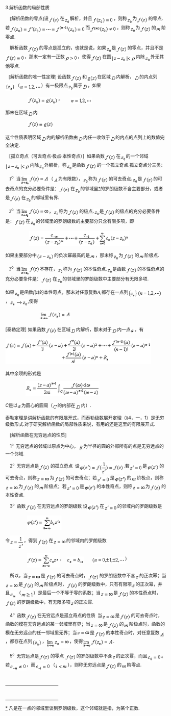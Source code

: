 <div class=Section1>
<p class=MsoNormal><span lang=EN-US>3</span><span lang=EN-US style='font-family:
宋体_GB2312'>.</span><span lang=ZH-CN style='font-family:宋体_GB2312'>解析函数的局部性质</span></p>
<p class=MsoNormal><span lang=EN-US style='font-family:宋体_GB2312'>&nbsp;&nbsp;&nbsp;
[</span><span lang=ZH-CN style='font-family:宋体_GB2312'>解析函数的零点</span><span
lang=EN-US style='font-family:宋体_GB2312'>]</span><span lang=ZH-CN
style='font-family:宋体_GB2312'>设</span><sub><span lang=EN-US style='font-size:
10.5pt;font-family:宋体_GB2312'><img width=36 height=21
src="res/17e9d95da129bdd93c34fb6cc6aaaa52_5679_files/image002.gif" u1:shapes="_x0000_i1025"
align=absmiddle></span></sub><span lang=ZH-CN style='font-family:宋体_GB2312'>在</span><sub><span
lang=EN-US style='font-size:10.5pt;font-family:宋体_GB2312'><img width=17
height=24 src="res/17e9d95da129bdd93c34fb6cc6aaaa52_5679_files/image004.gif"
u1:shapes="_x0000_i1026" align=absmiddle></span></sub><span lang=ZH-CN
style='font-family:宋体_GB2312'>解析，并且</span><sub><span lang=EN-US
style='font-size:10.5pt;font-family:宋体_GB2312'><img width=67 height=24
src="res/17e9d95da129bdd93c34fb6cc6aaaa52_5679_files/image006.gif" u1:shapes="_x0000_i1027"
align=absmiddle></span></sub><span lang=ZH-CN style='font-family:宋体_GB2312'>，则称</span><sub><span
lang=EN-US style='font-size:10.5pt;font-family:宋体_GB2312'><img width=17
height=24 src="res/17e9d95da129bdd93c34fb6cc6aaaa52_5679_files/image008.gif"
u1:shapes="_x0000_i1028" align=absmiddle></span></sub><span lang=ZH-CN
style='font-family:宋体_GB2312'>为</span><sub><span lang=EN-US style='font-size:
10.5pt;font-family:宋体_GB2312'><img width=36 height=21
src="res/17e9d95da129bdd93c34fb6cc6aaaa52_5679_files/image010.gif" u1:shapes="_x0000_i1029"
align=absmiddle></span></sub><span lang=ZH-CN style='font-family:宋体_GB2312'>的零点</span><span
lang=EN-US style='font-family:宋体_GB2312'>.</span><span lang=ZH-CN
style='font-family:宋体_GB2312'>若</span><sub><span lang=EN-US style='font-size:
10.5pt;font-family:宋体_GB2312'><img width=237 height=25
src="res/17e9d95da129bdd93c34fb6cc6aaaa52_5679_files/image012.gif" u1:shapes="_x0000_i1030"
align=absmiddle></span></sub><span lang=ZH-CN style='font-family:宋体_GB2312'>而</span><sub><span
lang=EN-US style='font-size:10.5pt;font-family:宋体_GB2312'><img width=84
height=24 src="res/17e9d95da129bdd93c34fb6cc6aaaa52_5679_files/image014.gif"
u1:shapes="_x0000_i1031" align=absmiddle></span></sub><span lang=ZH-CN
style='font-family:宋体_GB2312'>，则称</span><sub><span lang=EN-US style='font-size:
10.5pt;font-family:宋体_GB2312'><img width=17 height=24
src="res/17e9d95da129bdd93c34fb6cc6aaaa52_5679_files/image016.gif" u1:shapes="_x0000_i1032"
align=absmiddle></span></sub><span lang=ZH-CN style='font-family:宋体_GB2312'>为</span><sub><span
lang=EN-US style='font-size:10.5pt;font-family:宋体_GB2312'><img width=36
height=21 src="res/17e9d95da129bdd93c34fb6cc6aaaa52_5679_files/image018.gif"
u1:shapes="_x0000_i1033" align=absmiddle></span></sub><span lang=ZH-CN
style='font-family:宋体_GB2312'>的</span><sub><span lang=EN-US style='font-size:
10.5pt;font-family:宋体_GB2312'><img width=17 height=15
src="res/17e9d95da129bdd93c34fb6cc6aaaa52_5679_files/image020.gif" u1:shapes="_x0000_i1034"
align=absmiddle></span></sub><span lang=ZH-CN style='font-family:宋体_GB2312'>阶零点</span><span
lang=EN-US style='font-family:宋体_GB2312'>.</span></p>
<p class=MsoNormal><span lang=EN-US style='font-family:宋体_GB2312'>&nbsp;&nbsp;&nbsp;
</span><span lang=ZH-CN style='font-family:宋体_GB2312'>解析函数</span><sub><span
lang=EN-US style='font-size:10.5pt;font-family:宋体_GB2312'><img width=36
height=21 src="res/17e9d95da129bdd93c34fb6cc6aaaa52_5679_files/image022.gif"
u1:shapes="_x0000_i1035" align=absmiddle></span></sub><span lang=ZH-CN
style='font-family:宋体_GB2312'>的零点是孤立的，也就是说，如果</span><sub><span lang=EN-US
style='font-size:10.5pt;font-family:宋体_GB2312'><img width=17 height=24
src="res/17e9d95da129bdd93c34fb6cc6aaaa52_5679_files/image024.gif" u1:shapes="_x0000_i1036"
align=absmiddle></span></sub><span lang=ZH-CN style='font-family:宋体_GB2312'>是</span><sub><span
lang=EN-US style='font-size:10.5pt;font-family:宋体_GB2312'><img width=36
height=21 src="res/17e9d95da129bdd93c34fb6cc6aaaa52_5679_files/image026.gif"
u1:shapes="_x0000_i1037" align=absmiddle></span></sub><span lang=ZH-CN
style='font-family:宋体_GB2312'>的零点，并且不是</span><sub><span lang=EN-US
style='font-size:10.5pt;font-family:宋体_GB2312'><img width=60 height=21
src="res/17e9d95da129bdd93c34fb6cc6aaaa52_5679_files/image028.gif" u1:shapes="_x0000_i1038"
align=absmiddle></span></sub><span lang=ZH-CN style='font-family:宋体_GB2312'>，那末一定有一正数</span><sub><span
lang=EN-US style='font-size:10.5pt;font-family:宋体_GB2312'><img width=40
height=21 src="res/17e9d95da129bdd93c34fb6cc6aaaa52_5679_files/image030.gif"
u1:shapes="_x0000_i1039" align=absmiddle></span></sub><span lang=ZH-CN
style='font-family:宋体_GB2312'>，使得</span><sub><span lang=EN-US style='font-size:
10.5pt;font-family:宋体_GB2312'><img width=36 height=21
src="res/17e9d95da129bdd93c34fb6cc6aaaa52_5679_files/image032.gif" u1:shapes="_x0000_i1040"
align=absmiddle></span></sub><span lang=ZH-CN style='font-family:宋体_GB2312'>在圆</span><sub><span
lang=EN-US style='font-size:10.5pt;font-family:宋体_GB2312'><img width=77
height=24 src="res/17e9d95da129bdd93c34fb6cc6aaaa52_5679_files/image034.gif"
u1:shapes="_x0000_i1041" align=absmiddle></span></sub><span lang=ZH-CN
style='font-family:宋体_GB2312'>内除</span><sub><span lang=EN-US style='font-size:
10.5pt;font-family:宋体_GB2312'><img width=18 height=24
src="res/17e9d95da129bdd93c34fb6cc6aaaa52_5679_files/image036.gif" u1:shapes="_x0000_i1042"
align=absmiddle></span></sub><span lang=ZH-CN style='font-family:宋体_GB2312'>外无其他零点</span><span
lang=EN-US style='font-family:宋体_GB2312'>.</span></p>
<p class=MsoNormal><span lang=EN-US style='font-family:宋体_GB2312'>&nbsp;&nbsp;
[</span><span lang=ZH-CN style='font-family:宋体_GB2312'>解析函数的唯一性定理</span><span
lang=EN-US style='font-family:宋体_GB2312'>] </span><span lang=ZH-CN
style='font-family:宋体_GB2312'>设函数</span><sub><span lang=EN-US style='font-size:
10.5pt;font-family:宋体_GB2312'><img width=36 height=21
src="res/17e9d95da129bdd93c34fb6cc6aaaa52_5679_files/image038.gif" u1:shapes="_x0000_i1043"
align=absmiddle></span></sub><span lang=ZH-CN style='font-family:宋体_GB2312'>和</span><sub><span
lang=EN-US style='font-size:10.5pt;font-family:宋体_GB2312'><img width=33
height=21 src="res/17e9d95da129bdd93c34fb6cc6aaaa52_5679_files/image040.gif"
u1:shapes="_x0000_i1044" align=absmiddle></span></sub><span lang=ZH-CN
style='font-family:宋体_GB2312'>在区域</span><sub><span lang=EN-US style='font-size:
10.5pt;font-family:宋体_GB2312'><img width=17 height=16
src="res/17e9d95da129bdd93c34fb6cc6aaaa52_5679_files/image042.gif" u1:shapes="_x0000_i1045"
align=absmiddle></span></sub><span lang=ZH-CN style='font-family:宋体_GB2312'>内解析，</span><sub><span
lang=EN-US style='font-size:10.5pt;font-family:宋体_GB2312'><img width=17
height=16 src="res/17e9d95da129bdd93c34fb6cc6aaaa52_5679_files/image044.gif"
u1:shapes="_x0000_i1046" align=absmiddle></span></sub><span lang=ZH-CN
style='font-family:宋体_GB2312'>的内点列</span><sub><span lang=EN-US
style='font-size:10.5pt;font-family:宋体_GB2312'><img width=31 height=24
src="res/17e9d95da129bdd93c34fb6cc6aaaa52_5679_files/image046.gif" u1:shapes="_x0000_i1047"
align=absmiddle></span></sub><span lang=ZH-CN style='font-family:宋体_GB2312'>（</span><sub><span
lang=EN-US style='font-size:10.5pt;font-family:宋体_GB2312'><img width=67
height=20 src="res/17e9d95da129bdd93c34fb6cc6aaaa52_5679_files/image048.gif"
u1:shapes="_x0000_i1048" align=absmiddle></span></sub><span lang=ZH-CN
style='font-family:宋体_GB2312'>）有一极限点</span><sub><span lang=EN-US
style='font-size:10.5pt;font-family:宋体_GB2312'><img width=17 height=24
src="res/17e9d95da129bdd93c34fb6cc6aaaa52_5679_files/image050.gif" u1:shapes="_x0000_i1049"
align=absmiddle></span></sub><span lang=ZH-CN style='font-family:宋体_GB2312'>属于</span><sub><span
lang=EN-US style='font-size:10.5pt;font-family:宋体_GB2312'><img width=17
height=16 src="res/17e9d95da129bdd93c34fb6cc6aaaa52_5679_files/image052.gif"
u1:shapes="_x0000_i1050" align=absmiddle></span></sub><span lang=ZH-CN
style='font-family:宋体_GB2312'>，如果</span></p>
<pre><span lang=EN-US style='font-family:宋体_GB2312'>&nbsp;&nbsp;&nbsp;&nbsp;&nbsp;&nbsp;&nbsp;&nbsp;&nbsp;&nbsp;&nbsp;&nbsp;&nbsp;&nbsp;&nbsp;&nbsp;&nbsp;&nbsp;&nbsp; </span><sub><span
lang=EN-US style='font-size:10.5pt;font-family:宋体_GB2312'><img width=95
height=24 src="res/17e9d95da129bdd93c34fb6cc6aaaa52_5679_files/image054.gif"
u1:shapes="_x0000_i1051" align=absmiddle></span></sub><span lang=ZH-CN
style='font-family:宋体_GB2312'>，</span><span lang=EN-US style='font-family:宋体_GB2312'>&nbsp;&nbsp;&nbsp;&nbsp;&nbsp;&nbsp; </span><sub><span
lang=EN-US style='font-size:10.5pt;font-family:宋体_GB2312'><img width=67
height=20 src="res/17e9d95da129bdd93c34fb6cc6aaaa52_5679_files/image056.gif"
u1:shapes="_x0000_i1052" align=absmiddle></span></sub></pre>
<p class=MsoNormal><span lang=ZH-CN style='font-family:宋体_GB2312'>那末在区域</span><sub><span
lang=EN-US style='font-size:10.5pt;font-family:宋体_GB2312'><img width=17
height=17 src="res/17e9d95da129bdd93c34fb6cc6aaaa52_5679_files/image058.gif"
u1:shapes="_x0000_i1053" align=absmiddle></span></sub><span lang=ZH-CN
style='font-family:宋体_GB2312'>内</span></p>
<pre><span lang=EN-US style='font-family:宋体_GB2312'>&nbsp;&nbsp;&nbsp;&nbsp;&nbsp;&nbsp;&nbsp;&nbsp;&nbsp;&nbsp;&nbsp;&nbsp;&nbsp;&nbsp;&nbsp;&nbsp;&nbsp;&nbsp;&nbsp; </span><sub><span
lang=EN-US style='font-size:10.5pt;font-family:宋体_GB2312'><img width=81
height=21 src="res/17e9d95da129bdd93c34fb6cc6aaaa52_5679_files/image060.gif"
u1:shapes="_x0000_i1054"></span></sub></pre>
<p class=MsoNormal><span lang=ZH-CN style='font-family:宋体_GB2312'>这个性质表明区域</span><sub><span
lang=EN-US style='font-size:10.5pt;font-family:宋体_GB2312'><img width=17
height=16 src="res/17e9d95da129bdd93c34fb6cc6aaaa52_5679_files/image062.gif"
u1:shapes="_x0000_i1055" align=absmiddle></span></sub><span lang=ZH-CN
style='font-family:宋体_GB2312'>内的解析函数由</span><sub><span lang=EN-US
style='font-size:10.5pt;font-family:宋体_GB2312'><img width=17 height=15
src="res/17e9d95da129bdd93c34fb6cc6aaaa52_5679_files/image064.gif" u1:shapes="_x0000_i1056"
align=absmiddle></span></sub><span lang=ZH-CN style='font-family:宋体_GB2312'>内任一收敛于</span><sub><span
lang=EN-US style='font-size:10.5pt;font-family:宋体_GB2312'><img width=17
height=16 src="res/17e9d95da129bdd93c34fb6cc6aaaa52_5679_files/image065.gif"
u1:shapes="_x0000_i1057" align=absmiddle></span></sub><span lang=ZH-CN
style='font-family:宋体_GB2312'>的内点的点列上的数值完全决定</span><span lang=EN-US
style='font-family:宋体_GB2312'>.</span></p>
<p class=1 align=left style='text-align:left'><span lang=EN-US>&nbsp;&nbsp; [</span><span
lang=ZH-CN>孤立奇点（可去奇点·极点·本性奇点）</span><span lang=EN-US>]&nbsp; </span><span
lang=ZH-CN>如果函数</span><sub><span lang=EN-US style='font-size:10.5pt'><img
width=36 height=21 src="res/17e9d95da129bdd93c34fb6cc6aaaa52_5679_files/image067.gif"
u1:shapes="_x0000_i1058" align=absmiddle></span></sub><span lang=ZH-CN>在</span><sub><span
lang=EN-US style='font-size:10.5pt'><img width=17 height=24
src="res/17e9d95da129bdd93c34fb6cc6aaaa52_5679_files/image069.gif" u1:shapes="_x0000_i1059"
align=absmiddle></span></sub><span lang=ZH-CN>的一个邻域</span><sub><span
lang=EN-US style='font-size:10.5pt'><img width=77 height=24
src="res/17e9d95da129bdd93c34fb6cc6aaaa52_5679_files/image071.gif" u1:shapes="_x0000_i1060"
align=absmiddle></span></sub><span lang=ZH-CN>内除</span><sub><span lang=EN-US
style='font-size:10.5pt'><img width=17 height=24
src="res/17e9d95da129bdd93c34fb6cc6aaaa52_5679_files/image073.gif" u1:shapes="_x0000_i1061"
align=absmiddle></span></sub><span lang=ZH-CN>外解析，称</span><sub><span
lang=EN-US style='font-size:10.5pt'><img width=17 height=24
src="res/17e9d95da129bdd93c34fb6cc6aaaa52_5679_files/image075.gif" u1:shapes="_x0000_i1062"
align=absmiddle></span></sub><span lang=ZH-CN>是函数</span><sub><span lang=EN-US
style='font-size:10.5pt'><img width=36 height=21
src="res/17e9d95da129bdd93c34fb6cc6aaaa52_5679_files/image077.gif" u1:shapes="_x0000_i1063"
align=absmiddle></span></sub><span lang=ZH-CN>的一个孤立奇点</span><span lang=EN-US>.</span><span
lang=ZH-CN>孤立奇点分三类：</span></p>
<p class=1><span lang=EN-US>&nbsp;&nbsp; </span><span lang=EN-US
style='font-family:"Times New Roman"'>1</span><sup><span lang=EN-US>o</span></sup><span
lang=EN-US>&nbsp; </span><span lang=ZH-CN>当</span><sub><span lang=EN-US
style='font-size:10.5pt'><img width=88 height=31
src="res/17e9d95da129bdd93c34fb6cc6aaaa52_5679_files/image079.gif" u1:shapes="_x0000_i1103"
align=absmiddle></span></sub><span lang=ZH-CN>（</span><sub><span lang=EN-US
style='font-size:10.5pt'><img width=16 height=17
src="res/17e9d95da129bdd93c34fb6cc6aaaa52_5679_files/image081.gif" u1:shapes="_x0000_i1104"
align=absmiddle></span></sub><span lang=ZH-CN>为有限数），</span><sub><span
lang=EN-US style='font-size:10.5pt'><img width=17 height=24
src="res/17e9d95da129bdd93c34fb6cc6aaaa52_5679_files/image083.gif" u1:shapes="_x0000_i1105"
align=absmiddle></span></sub><span lang=ZH-CN>称为</span><sub><span lang=EN-US
style='font-size:10.5pt'><img width=36 height=21
src="res/17e9d95da129bdd93c34fb6cc6aaaa52_5679_files/image085.gif" u1:shapes="_x0000_i1106"
align=absmiddle></span></sub><span lang=ZH-CN>的可去奇点</span><span lang=EN-US>.</span><sub><span
lang=EN-US style='font-size:10.5pt'><img width=17 height=24
src="res/17e9d95da129bdd93c34fb6cc6aaaa52_5679_files/image087.gif" u1:shapes="_x0000_i1107"
align=absmiddle></span></sub><span lang=ZH-CN>是</span><sub><span lang=EN-US
style='font-size:10.5pt'><img width=35 height=21
src="res/17e9d95da129bdd93c34fb6cc6aaaa52_5679_files/image089.gif" u1:shapes="_x0000_i1108"
align=absmiddle></span></sub><span lang=ZH-CN>的可去奇点的充分必要条件是：</span><sub><span
lang=EN-US style='font-size:10.5pt'><img width=36 height=21
src="res/17e9d95da129bdd93c34fb6cc6aaaa52_5679_files/image091.gif" u1:shapes="_x0000_i1109"
align=absmiddle></span></sub><span lang=ZH-CN>在</span><sub><span lang=EN-US
style='font-size:10.5pt'><img width=17 height=24
src="res/17e9d95da129bdd93c34fb6cc6aaaa52_5679_files/image093.gif" u1:shapes="_x0000_i1110"
align=absmiddle></span></sub><span lang=ZH-CN>的邻域里</span><a href="#None"
name="_ftnref1" title=""><span class=MsoFootnoteReference><span lang=EN-US>*</span></span></a><span
lang=ZH-CN>的罗朗级数不含主要部分，或者是</span><sub><span lang=EN-US style='font-size:10.5pt'><img
width=36 height=21 src="res/17e9d95da129bdd93c34fb6cc6aaaa52_5679_files/image095.gif"
u1:shapes="_x0000_i1111" align=absmiddle></span></sub><span lang=ZH-CN>在</span><sub><span
lang=EN-US style='font-size:10.5pt'><img width=17 height=24
src="res/17e9d95da129bdd93c34fb6cc6aaaa52_5679_files/image097.gif" u1:shapes="_x0000_i1112"
align=absmiddle></span></sub><span lang=ZH-CN>的邻域里有界</span><span lang=EN-US>.</span></p>
<p class=1><span lang=EN-US>&nbsp;&nbsp; </span><span lang=EN-US
style='font-family:"Times New Roman"'>2</span><sup><span lang=EN-US>o</span></sup><span
lang=EN-US>&nbsp; </span><span lang=ZH-CN>当</span><sub><span lang=EN-US
style='font-size:10.5pt'><img width=89 height=31
src="res/17e9d95da129bdd93c34fb6cc6aaaa52_5679_files/image099.gif" u1:shapes="_x0000_i1113"
align=absmiddle></span></sub><span lang=ZH-CN>，</span><sub><span lang=EN-US
style='font-size:10.5pt'><img width=17 height=24
src="res/17e9d95da129bdd93c34fb6cc6aaaa52_5679_files/image101.gif" u1:shapes="_x0000_i1114"
align=absmiddle></span></sub><span lang=ZH-CN>称为</span><sub><span lang=EN-US
style='font-size:10.5pt'><img width=36 height=21
src="res/17e9d95da129bdd93c34fb6cc6aaaa52_5679_files/image103.gif" u1:shapes="_x0000_i1115"
align=absmiddle></span></sub><span lang=ZH-CN>的极点</span><span lang=EN-US>.</span><sub><span
lang=EN-US style='font-size:10.5pt'><img width=17 height=24
src="res/17e9d95da129bdd93c34fb6cc6aaaa52_5679_files/image105.gif" u1:shapes="_x0000_i1116"
align=absmiddle></span></sub><span lang=ZH-CN>是</span><sub><span lang=EN-US
style='font-size:10.5pt'><img width=36 height=21
src="res/17e9d95da129bdd93c34fb6cc6aaaa52_5679_files/image107.gif" u1:shapes="_x0000_i1117"
align=absmiddle></span></sub><span lang=ZH-CN>的极点的充分必要条件是：</span><sub><span
lang=EN-US style='font-size:10.5pt'><img width=36 height=21
src="res/17e9d95da129bdd93c34fb6cc6aaaa52_5679_files/image108.gif" u1:shapes="_x0000_i1118"
align=absmiddle></span></sub><span lang=ZH-CN>在</span><sub><span lang=EN-US
style='font-size:10.5pt'><img width=17 height=24
src="res/17e9d95da129bdd93c34fb6cc6aaaa52_5679_files/image110.gif" u1:shapes="_x0000_i1119"
align=absmiddle></span></sub><span lang=ZH-CN>的邻域里的罗朗级数的主要部分只含有限多项，即</span></p>
<pre><span lang=EN-US style='font-family:宋体_GB2312'>&nbsp;&nbsp;&nbsp;&nbsp;&nbsp;&nbsp;&nbsp;&nbsp;&nbsp;&nbsp;&nbsp;&nbsp;&nbsp;&nbsp;&nbsp;&nbsp;&nbsp;&nbsp;&nbsp;&nbsp; </span><sub><span
lang=EN-US style='font-size:10.5pt;font-family:宋体_GB2312'><img width=315
height=47 src="res/17e9d95da129bdd93c34fb6cc6aaaa52_5679_files/image112.gif"
u1:shapes="_x0000_i1120"></span></sub></pre>
<p class=1><span lang=ZH-CN>如果主要部分中</span><sub><span lang=EN-US
style='font-size:10.5pt'><img width=55 height=23
src="res/17e9d95da129bdd93c34fb6cc6aaaa52_5679_files/image114.gif" u1:shapes="_x0000_i1121"
align=absmiddle></span></sub><span lang=ZH-CN>的负次幂最高的是</span><sub><span
lang=EN-US style='font-size:10.5pt'><img width=17 height=15
src="res/17e9d95da129bdd93c34fb6cc6aaaa52_5679_files/image116.gif" u1:shapes="_x0000_i1122"
align=absmiddle></span></sub><span lang=ZH-CN>，那末称</span><sub><span lang=EN-US
style='font-size:10.5pt'><img width=17 height=24
src="res/17e9d95da129bdd93c34fb6cc6aaaa52_5679_files/image118.gif" u1:shapes="_x0000_i1123"
align=absmiddle></span></sub><span lang=ZH-CN>为</span><sub><span lang=EN-US
style='font-size:10.5pt'><img width=36 height=21
src="res/17e9d95da129bdd93c34fb6cc6aaaa52_5679_files/image120.gif" u1:shapes="_x0000_i1124"
align=absmiddle></span></sub><span lang=ZH-CN>的</span><sub><span lang=EN-US
style='font-size:10.5pt'><img width=17 height=14
src="res/17e9d95da129bdd93c34fb6cc6aaaa52_5679_files/image122.gif" u1:shapes="_x0000_i1125"
align=absmiddle></span></sub><span lang=ZH-CN>阶极点</span><span lang=EN-US>.</span></p>
<p class=1><span lang=EN-US>&nbsp;&nbsp; </span><span lang=EN-US
style='font-family:"Times New Roman"'>3</span><sup><span lang=EN-US>o</span></sup><span
lang=EN-US>&nbsp; </span><span lang=ZH-CN>当</span><sub><span lang=EN-US
style='font-size:10.5pt'><img width=60 height=31
src="res/17e9d95da129bdd93c34fb6cc6aaaa52_5679_files/image124.gif" u1:shapes="_x0000_i1126"
align=absmiddle></span></sub><span lang=ZH-CN>不存在，</span><sub><span lang=EN-US
style='font-size:10.5pt'><img width=17 height=24
src="res/17e9d95da129bdd93c34fb6cc6aaaa52_5679_files/image126.gif" u1:shapes="_x0000_i1127"
align=absmiddle></span></sub><span lang=ZH-CN>称为</span><sub><span lang=EN-US
style='font-size:10.5pt'><img width=36 height=21
src="res/17e9d95da129bdd93c34fb6cc6aaaa52_5679_files/image128.gif" u1:shapes="_x0000_i1128"
align=absmiddle></span></sub><span lang=ZH-CN>的本性奇点</span><span lang=EN-US>.</span><sub><span
lang=EN-US style='font-size:10.5pt'><img width=17 height=24
src="res/17e9d95da129bdd93c34fb6cc6aaaa52_5679_files/image130.gif" u1:shapes="_x0000_i1129"
align=absmiddle></span></sub><span lang=ZH-CN>是函数</span><sub><span lang=EN-US
style='font-size:10.5pt'><img width=36 height=21
src="res/17e9d95da129bdd93c34fb6cc6aaaa52_5679_files/image131.gif" u1:shapes="_x0000_i1130"
align=absmiddle></span></sub><span lang=ZH-CN>的本性奇点的充分必要条件是：</span><sub><span
lang=EN-US style='font-size:10.5pt'><img width=36 height=21
src="res/17e9d95da129bdd93c34fb6cc6aaaa52_5679_files/image132.gif" u1:shapes="_x0000_i1131"
align=absmiddle></span></sub><span lang=ZH-CN>在</span><sub><span lang=EN-US
style='font-size:10.5pt'><img width=17 height=24
src="res/17e9d95da129bdd93c34fb6cc6aaaa52_5679_files/image133.gif" u1:shapes="_x0000_i1132"
align=absmiddle></span></sub><span lang=ZH-CN>的邻域里的罗朗级数中主要部分有无限多项</span><span
lang=EN-US>.</span></p>
<p class=1><span lang=ZH-CN>如果</span><sub><span lang=EN-US style='font-size:
10.5pt'><img width=17 height=24 src="res/17e9d95da129bdd93c34fb6cc6aaaa52_5679_files/image135.gif"
u1:shapes="_x0000_i1133" align=absmiddle></span></sub><span lang=ZH-CN>是函数</span><i><span
lang=EN-US style='font-family:"Times New Roman"'>f</span></i><span lang=EN-US>(</span><i><span
lang=EN-US style='font-family:"Times New Roman"'>z</span></i><span lang=EN-US>)</span><span
lang=ZH-CN>的本性奇点，那末对任意复数</span><i><span lang=EN-US style='font-family:"Times New Roman"'>A</span></i><span
lang=EN-US>,</span><span lang=ZH-CN>都存在一点列</span><sub><span lang=EN-US
style='font-size:10.5pt'><img width=29 height=24
src="res/17e9d95da129bdd93c34fb6cc6aaaa52_5679_files/image137.gif" u1:shapes="_x0000_i1134"
align=absmiddle><img width=77 height=21
src="res/17e9d95da129bdd93c34fb6cc6aaaa52_5679_files/image139.gif" u1:shapes="_x0000_i1135"
align=absmiddle></span></sub><span lang=ZH-CN>，</span><sub><span lang=EN-US
style='font-size:10.5pt'><img width=56 height=24
src="res/17e9d95da129bdd93c34fb6cc6aaaa52_5679_files/image141.gif" u1:shapes="_x0000_i1136"
align=absmiddle></span></sub><span lang=EN-US>,</span><span lang=ZH-CN>使得</span></p>
<pre><span lang=EN-US style='font-family:宋体_GB2312'>&nbsp;&nbsp;&nbsp;&nbsp;&nbsp;&nbsp;&nbsp;&nbsp;&nbsp;&nbsp;&nbsp;&nbsp;&nbsp;&nbsp;&nbsp;&nbsp;&nbsp;&nbsp;&nbsp;&nbsp;&nbsp;&nbsp;&nbsp;&nbsp;&nbsp;&nbsp;&nbsp;&nbsp;&nbsp;&nbsp; </span><sub><span
lang=EN-US style='font-size:10.5pt;font-family:宋体_GB2312'><img width=95
height=29 src="res/17e9d95da129bdd93c34fb6cc6aaaa52_5679_files/image143.gif"
u1:shapes="_x0000_i1137"></span></sub></pre>
<p class=1><span lang=EN-US>[</span><span lang=ZH-CN>泰勒定理</span><span
lang=EN-US>] </span><span lang=ZH-CN>如果函数</span><sub><span lang=EN-US
style='font-size:10.5pt'><img width=36 height=21
src="res/17e9d95da129bdd93c34fb6cc6aaaa52_5679_files/image145.gif" u1:shapes="_x0000_i1138"
align=absmiddle></span></sub><span lang=ZH-CN>在区域</span><sub><span lang=EN-US
style='font-size:10.5pt'><img width=17 height=16
src="res/17e9d95da129bdd93c34fb6cc6aaaa52_5679_files/image147.gif" u1:shapes="_x0000_i1139"
align=absmiddle></span></sub><span lang=ZH-CN>内解析，那末对于</span><sub><span
lang=EN-US style='font-size:10.5pt'><img width=17 height=16
src="res/17e9d95da129bdd93c34fb6cc6aaaa52_5679_files/image149.gif" u1:shapes="_x0000_i1140"
align=absmiddle></span></sub><span lang=ZH-CN>内一点</span><sub><span lang=EN-US
style='font-size:10.5pt'><img width=13 height=15
src="res/17e9d95da129bdd93c34fb6cc6aaaa52_5679_files/image151.gif" u1:shapes="_x0000_i1141"
align=absmiddle></span></sub><span lang=ZH-CN>，有</span></p>
<pre><sub><span lang=EN-US style='font-size:10.5pt;font-family:宋体_GB2312'><img
width=456 height=80 src="res/17e9d95da129bdd93c34fb6cc6aaaa52_5679_files/image153.gif"
u1:shapes="_x0000_i1142"></span></sub></pre>
<p class=MsoNormal><span lang=ZH-CN style='font-family:宋体_GB2312'>其中余项的形式是</span></p>
<pre><span lang=EN-US style='font-family:宋体_GB2312'>&nbsp;&nbsp;&nbsp;&nbsp;&nbsp;&nbsp;&nbsp;&nbsp;&nbsp;&nbsp;&nbsp;&nbsp;&nbsp;&nbsp;&nbsp;&nbsp;&nbsp; </span><sub><span
lang=EN-US style='font-size:10.5pt;font-family:宋体_GB2312'><img width=232
height=48 src="res/17e9d95da129bdd93c34fb6cc6aaaa52_5679_files/image155.gif"
u1:shapes="_x0000_i1143"></span></sub><span lang=EN-US style='font-family:宋体_GB2312'>&nbsp;&nbsp;&nbsp;&nbsp;</span></pre>
<p class=MsoNormal><i><span lang=EN-US>C</span></i><span lang=ZH-CN
style='font-family:宋体_GB2312'>是以</span><span lang=EN-US style='font-size:10.5pt;
font-family:宋体_GB2312'><img width=12 height=14
src="res/17e9d95da129bdd93c34fb6cc6aaaa52_5679_files/image157.gif" u1:shapes="_x0000_i1144"
align=absmiddle></span><span lang=ZH-CN style='font-family:宋体_GB2312'>为圆心的圆周（</span><span
lang=EN-US style='font-size:10.5pt;font-family:宋体_GB2312'><img width=15
height=18 src="res/17e9d95da129bdd93c34fb6cc6aaaa52_5679_files/image159.gif"
u1:shapes="_x0000_i1145" align=absmiddle></span><span lang=ZH-CN
style='font-family:宋体_GB2312'>的内部在</span><sub><span lang=EN-US
style='font-size:10.5pt;font-family:宋体_GB2312'><img width=18 height=16
src="res/17e9d95da129bdd93c34fb6cc6aaaa52_5679_files/image161.gif" u1:shapes="_x0000_i1146"
align=absmiddle></span></sub><span lang=ZH-CN style='font-family:宋体_GB2312'>内）</span><span
lang=EN-US style='font-family:宋体_GB2312'>.</span></p>
<p class=MsoNormal><span lang=ZH-CN style='font-family:宋体_GB2312'>泰勒定理是讲解析函数的有限展开式，而泰勒级数展开定理（§</span><span
lang=EN-US>4</span><span lang=ZH-CN style='font-family:宋体_GB2312'>，一，</span><span
lang=EN-US>1</span><span lang=ZH-CN style='font-family:宋体_GB2312'>）是无穷级数形式</span><span
lang=EN-US style='font-family:宋体_GB2312'>.</span><span lang=ZH-CN
style='font-family:宋体_GB2312'>对于研究解析函数的局部性质来说，有用的还是这里的有限展开式</span><span
lang=EN-US style='font-family:宋体_GB2312'>.</span></p>
<p class=MsoNormal><span lang=EN-US style='font-family:宋体_GB2312'>&nbsp;&nbsp;&nbsp;
[</span><span lang=ZH-CN style='font-family:宋体_GB2312'>解析函数在无穷远点的性质</span><span
lang=EN-US style='font-family:宋体_GB2312'>]</span></p>
<p class=MsoNormal><span lang=EN-US style='font-family:宋体_GB2312'>&nbsp;&nbsp;&nbsp;
</span><span lang=EN-US>1</span><sup><span lang=EN-US style='font-family:宋体_GB2312'>o</span></sup><span
lang=EN-US style='font-family:宋体_GB2312'>&nbsp; </span><span lang=ZH-CN
style='font-family:宋体_GB2312'>无穷远点的邻域以原点为中心，</span><sub><span lang=EN-US
style='font-size:10.5pt;font-family:宋体_GB2312'><img width=16 height=16
src="res/17e9d95da129bdd93c34fb6cc6aaaa52_5679_files/image163.gif" u1:shapes="_x0000_i1147"
align=absmiddle></span></sub><span lang=ZH-CN style='font-family:宋体_GB2312'>为半径的圆的外部所有的点是无穷远点的一个邻域</span><span
lang=EN-US style='font-family:宋体_GB2312'>.</span></p>
<p class=MsoNormal><span lang=EN-US style='font-family:宋体_GB2312'>&nbsp;&nbsp;&nbsp;
</span><span lang=EN-US>2</span><sup><span lang=EN-US style='font-family:宋体_GB2312'>o</span></sup><span
lang=EN-US style='font-family:宋体_GB2312'>&nbsp; </span><span lang=ZH-CN
style='font-family:宋体_GB2312'>无穷远点是</span><sub><span lang=EN-US
style='font-size:10.5pt;font-family:宋体_GB2312'><img width=36 height=21
src="res/17e9d95da129bdd93c34fb6cc6aaaa52_5679_files/image165.gif" u1:shapes="_x0000_i1148"
align=absmiddle></span></sub><span lang=ZH-CN style='font-family:宋体_GB2312'>的孤立奇点</span><span
lang=EN-US style='font-family:宋体_GB2312'>&nbsp; </span><span lang=ZH-CN
style='font-family:宋体_GB2312'>设</span><sub><span lang=EN-US style='font-size:
10.5pt;font-family:宋体_GB2312'><img width=139 height=41
src="res/17e9d95da129bdd93c34fb6cc6aaaa52_5679_files/image167.gif" u1:shapes="_x0000_i1149"
align=absmiddle></span></sub><span lang=EN-US style='font-family:宋体_GB2312'>.</span><span
lang=ZH-CN style='font-family:宋体_GB2312'>若</span><sub><span lang=EN-US
style='font-size:10.5pt;font-family:宋体_GB2312'><img width=41 height=19
src="res/17e9d95da129bdd93c34fb6cc6aaaa52_5679_files/image169.gif" u1:shapes="_x0000_i1150"
align=absmiddle></span></sub><span lang=ZH-CN style='font-family:宋体_GB2312'>是</span><sub><span
lang=EN-US style='font-size:10.5pt;font-family:宋体_GB2312'><img width=39
height=21 src="res/17e9d95da129bdd93c34fb6cc6aaaa52_5679_files/image171.gif"
u1:shapes="_x0000_i1151" align=absmiddle></span></sub><span lang=ZH-CN
style='font-family:宋体_GB2312'>的可去奇点，则称</span><sub><span lang=EN-US
style='font-size:10.5pt;font-family:宋体_GB2312'><img width=41 height=13
src="res/17e9d95da129bdd93c34fb6cc6aaaa52_5679_files/image173.gif" u1:shapes="_x0000_i1152"
align=absmiddle></span></sub><span lang=ZH-CN style='font-family:宋体_GB2312'>为</span><sub><span
lang=EN-US style='font-size:10.5pt;font-family:宋体_GB2312'><img width=36
height=21 src="res/17e9d95da129bdd93c34fb6cc6aaaa52_5679_files/image175.gif"
u1:shapes="_x0000_i1153" align=absmiddle></span></sub><span lang=ZH-CN
style='font-family:宋体_GB2312'>的可去奇点；若</span><sub><span lang=EN-US
style='font-size:10.5pt;font-family:宋体_GB2312'><img width=41 height=19
src="res/17e9d95da129bdd93c34fb6cc6aaaa52_5679_files/image177.gif" u1:shapes="_x0000_i1154"
align=absmiddle></span></sub><span lang=ZH-CN style='font-family:宋体_GB2312'>是</span><sub><span
lang=EN-US style='font-size:10.5pt;font-family:宋体_GB2312'><img width=39
height=21 src="res/17e9d95da129bdd93c34fb6cc6aaaa52_5679_files/image178.gif"
u1:shapes="_x0000_i1155" align=absmiddle></span></sub><span lang=ZH-CN
style='font-family:宋体_GB2312'>的</span><sub><span lang=EN-US style='font-size:
10.5pt;font-family:宋体_GB2312'><img width=17 height=15
src="res/17e9d95da129bdd93c34fb6cc6aaaa52_5679_files/image180.gif" u1:shapes="_x0000_i1156"
align=absmiddle></span></sub><span lang=ZH-CN style='font-family:宋体_GB2312'>阶极点，则称</span><sub><span
lang=EN-US style='font-size:10.5pt;font-family:宋体_GB2312'><img width=41
height=13 src="res/17e9d95da129bdd93c34fb6cc6aaaa52_5679_files/image181.gif"
u1:shapes="_x0000_i1157" align=absmiddle></span></sub><span lang=ZH-CN
style='font-family:宋体_GB2312'>为</span><sub><span lang=EN-US style='font-size:
10.5pt;font-family:宋体_GB2312'><img width=36 height=21
src="res/17e9d95da129bdd93c34fb6cc6aaaa52_5679_files/image182.gif" u1:shapes="_x0000_i1158"
align=absmiddle></span></sub><span lang=ZH-CN style='font-family:宋体_GB2312'>的</span><sub><span
lang=EN-US style='font-size:10.5pt;font-family:宋体_GB2312'><img width=17
height=15 src="res/17e9d95da129bdd93c34fb6cc6aaaa52_5679_files/image184.gif"
u1:shapes="_x0000_i1159" align=absmiddle></span></sub><span lang=ZH-CN
style='font-family:宋体_GB2312'>阶极点；若</span><sub><span lang=EN-US
style='font-size:10.5pt;font-family:宋体_GB2312'><img width=41 height=19
src="res/17e9d95da129bdd93c34fb6cc6aaaa52_5679_files/image185.gif" u1:shapes="_x0000_i1160"
align=absmiddle></span></sub><span lang=ZH-CN style='font-family:宋体_GB2312'>是</span><sub><span
lang=EN-US style='font-size:10.5pt;font-family:宋体_GB2312'><img width=39
height=21 src="res/17e9d95da129bdd93c34fb6cc6aaaa52_5679_files/image186.gif"
u1:shapes="_x0000_i1161" align=absmiddle></span></sub><span lang=ZH-CN
style='font-family:宋体_GB2312'>的本性奇点，则称</span><sub><span lang=EN-US
style='font-size:10.5pt;font-family:宋体_GB2312'><img width=41 height=13
src="res/17e9d95da129bdd93c34fb6cc6aaaa52_5679_files/image187.gif" u1:shapes="_x0000_i1162"
align=absmiddle></span></sub><span lang=ZH-CN style='font-family:宋体_GB2312'>为</span><sub><span
lang=EN-US style='font-size:10.5pt;font-family:宋体_GB2312'><img width=36
height=21 src="res/17e9d95da129bdd93c34fb6cc6aaaa52_5679_files/image188.gif"
u1:shapes="_x0000_i1163" align=absmiddle></span></sub><span lang=ZH-CN
style='font-family:宋体_GB2312'>的本性奇点</span><span lang=EN-US style='font-family:
宋体_GB2312'>.</span></p>
<p class=MsoNormal><span lang=EN-US style='font-family:宋体_GB2312'>&nbsp;&nbsp;&nbsp;
</span><span lang=EN-US>3</span><sup><span lang=EN-US style='font-family:宋体_GB2312'>o</span></sup><span
lang=EN-US style='font-family:宋体_GB2312'>&nbsp; </span><span lang=ZH-CN
style='font-family:宋体_GB2312'>函数</span><sub><span lang=EN-US style='font-size:
10.5pt;font-family:宋体_GB2312'><img width=36 height=21
src="res/17e9d95da129bdd93c34fb6cc6aaaa52_5679_files/image190.gif" u1:shapes="_x0000_i1164"
align=absmiddle></span></sub><span lang=ZH-CN style='font-family:宋体_GB2312'>在无穷远点的罗朗级数
设</span><sub><span lang=EN-US style='font-size:10.5pt;font-family:宋体_GB2312'><img
width=39 height=21 src="res/17e9d95da129bdd93c34fb6cc6aaaa52_5679_files/image191.gif"
u1:shapes="_x0000_i1165" align=absmiddle></span></sub><span lang=ZH-CN
style='font-family:宋体_GB2312'>在</span><sub><span lang=EN-US style='font-size:
10.5pt;font-family:宋体_GB2312'><img width=41 height=19
src="res/17e9d95da129bdd93c34fb6cc6aaaa52_5679_files/image193.gif" u1:shapes="_x0000_i1166"
align=absmiddle></span></sub><span lang=ZH-CN style='font-family:宋体_GB2312'>的邻域内的罗朗级数是</span></p>
<pre><span lang=EN-US style='font-family:宋体_GB2312'>&nbsp;&nbsp;&nbsp;&nbsp;&nbsp;&nbsp;&nbsp;&nbsp;&nbsp;&nbsp;&nbsp;&nbsp;&nbsp;&nbsp;&nbsp;&nbsp;&nbsp;&nbsp; </span><sub><span
lang=EN-US style='font-size:10.5pt;font-family:宋体_GB2312'><img width=109
height=45 src="res/17e9d95da129bdd93c34fb6cc6aaaa52_5679_files/image195.gif"
u1:shapes="_x0000_i1167"></span></sub></pre>
<p class=MsoNormal><span lang=ZH-CN style='font-family:宋体_GB2312'>令</span><sub><span
lang=EN-US style='font-size:10.5pt;font-family:宋体_GB2312'><img width=44
height=41 src="res/17e9d95da129bdd93c34fb6cc6aaaa52_5679_files/image197.gif"
u1:shapes="_x0000_i1168" align=absmiddle></span></sub><span lang=ZH-CN
style='font-family:宋体_GB2312'>，得到</span><sub><span lang=EN-US style='font-size:
10.5pt;font-family:宋体_GB2312'><img width=36 height=21
src="res/17e9d95da129bdd93c34fb6cc6aaaa52_5679_files/image199.gif" u1:shapes="_x0000_i1169"
align=absmiddle></span></sub><span lang=ZH-CN style='font-family:宋体_GB2312'>在</span><sub><span
lang=EN-US style='font-size:10.5pt;font-family:宋体_GB2312'><img width=41
height=13 src="res/17e9d95da129bdd93c34fb6cc6aaaa52_5679_files/image201.gif"
u1:shapes="_x0000_i1170" align=absmiddle></span></sub><span lang=ZH-CN
style='font-family:宋体_GB2312'>的邻域内的罗朗级数</span></p>
<pre><span lang=EN-US style='font-family:宋体_GB2312'>&nbsp;&nbsp;&nbsp;&nbsp;&nbsp;&nbsp;&nbsp;&nbsp;&nbsp;&nbsp;&nbsp;&nbsp;&nbsp;&nbsp;&nbsp;&nbsp;&nbsp;&nbsp; </span><sub><span
lang=EN-US style='font-size:10.5pt;font-family:宋体_GB2312'><img width=104
height=45 src="res/17e9d95da129bdd93c34fb6cc6aaaa52_5679_files/image203.gif"
u1:shapes="_x0000_i1171" align=absmiddle></span></sub><span lang=ZH-CN
style='font-family:宋体_GB2312'>，</span><span lang=EN-US style='font-family:宋体_GB2312'>&nbsp; </span><sub><span
lang=EN-US style='font-size:10.5pt;font-family:宋体_GB2312'><img width=55
height=24 src="res/17e9d95da129bdd93c34fb6cc6aaaa52_5679_files/image205.gif"
u1:shapes="_x0000_i1172" align=absmiddle></span></sub><span lang=EN-US
style='font-family:宋体_GB2312'>&nbsp;&nbsp;&nbsp;&nbsp;&nbsp;&nbsp;&nbsp;</span><sub><span
lang=EN-US style='font-size:10.5pt;font-family:宋体_GB2312'><img width=104
height=21 src="res/17e9d95da129bdd93c34fb6cc6aaaa52_5679_files/image207.gif"
u1:shapes="_x0000_i1173" align=absmiddle></span></sub><span lang=ZH-CN
style='font-family:宋体_GB2312'>）</span></pre>
<p class=MsoNormal><span lang=EN-US style='font-family:宋体_GB2312'>&nbsp;&nbsp;&nbsp;
</span><span lang=ZH-CN style='font-family:宋体_GB2312'>所以，当</span><sub><span
lang=EN-US style='font-size:10.5pt;font-family:宋体_GB2312'><img width=41
height=13 src="res/17e9d95da129bdd93c34fb6cc6aaaa52_5679_files/image209.gif"
u1:shapes="_x0000_i1174" align=absmiddle></span></sub><span lang=ZH-CN
style='font-family:宋体_GB2312'>是</span><sub><span lang=EN-US style='font-size:
10.5pt;font-family:宋体_GB2312'><img width=36 height=21
src="res/17e9d95da129bdd93c34fb6cc6aaaa52_5679_files/image211.gif" u1:shapes="_x0000_i1175"
align=absmiddle></span></sub><span lang=ZH-CN style='font-family:宋体_GB2312'>的可去奇点时，</span><sub><span
lang=EN-US style='font-size:10.5pt;font-family:宋体_GB2312'><img width=36
height=21 src="res/17e9d95da129bdd93c34fb6cc6aaaa52_5679_files/image213.gif"
u1:shapes="_x0000_i1176" align=absmiddle></span></sub><span lang=ZH-CN
style='font-family:宋体_GB2312'>的罗朗级数中不含</span><sub><span lang=EN-US
style='font-size:10.5pt;font-family:宋体_GB2312'><img width=13 height=13
src="res/17e9d95da129bdd93c34fb6cc6aaaa52_5679_files/image215.gif" u1:shapes="_x0000_i1177"
align=absmiddle></span></sub><span lang=ZH-CN style='font-family:宋体_GB2312'>的正次幂；当</span><sub><span
lang=EN-US style='font-size:10.5pt;font-family:宋体_GB2312'><img width=41
height=13 src="res/17e9d95da129bdd93c34fb6cc6aaaa52_5679_files/image217.gif"
u1:shapes="_x0000_i1178" align=absmiddle></span></sub><span lang=ZH-CN
style='font-family:宋体_GB2312'>是</span><sub><span lang=EN-US style='font-size:
10.5pt;font-family:宋体_GB2312'><img width=36 height=21
src="res/17e9d95da129bdd93c34fb6cc6aaaa52_5679_files/image218.gif" u1:shapes="_x0000_i1179"
align=absmiddle></span></sub><span lang=ZH-CN style='font-family:宋体_GB2312'>的</span><sub><span
lang=EN-US style='font-size:10.5pt;font-family:宋体_GB2312'><img width=17
height=15 src="res/17e9d95da129bdd93c34fb6cc6aaaa52_5679_files/image219.gif"
u1:shapes="_x0000_i1180" align=absmiddle></span></sub><span lang=ZH-CN
style='font-family:宋体_GB2312'>阶极点时，</span><sub><span lang=EN-US
style='font-size:10.5pt;font-family:宋体_GB2312'><img width=36 height=21
src="res/17e9d95da129bdd93c34fb6cc6aaaa52_5679_files/image220.gif" u1:shapes="_x0000_i1181"
align=absmiddle></span></sub><span lang=ZH-CN style='font-family:宋体_GB2312'>的罗朗级数中，只有有限项</span><sub><span
lang=EN-US style='font-size:10.5pt;font-family:宋体_GB2312'><img width=12
height=13 src="res/17e9d95da129bdd93c34fb6cc6aaaa52_5679_files/image221.gif"
u1:shapes="_x0000_i1182" align=absmiddle></span></sub><span lang=ZH-CN
style='font-family:宋体_GB2312'>的正次幂，并且</span><sub><span lang=EN-US
style='font-size:10.5pt;font-family:宋体_GB2312'><img width=21 height=24
src="res/17e9d95da129bdd93c34fb6cc6aaaa52_5679_files/image223.gif" u1:shapes="_x0000_i1183"
align=absmiddle></span></sub><span lang=ZH-CN style='font-family:宋体_GB2312'>（</span><sub><span
lang=EN-US style='font-size:10.5pt;font-family:宋体_GB2312'><img width=39
height=19 src="res/17e9d95da129bdd93c34fb6cc6aaaa52_5679_files/image225.gif"
u1:shapes="_x0000_i1184" align=absmiddle></span></sub><span lang=ZH-CN
style='font-family:宋体_GB2312'>）是最后一个不等于零的系数；当</span><sub><span lang=EN-US
style='font-size:10.5pt;font-family:宋体_GB2312'><img width=41 height=14
src="res/17e9d95da129bdd93c34fb6cc6aaaa52_5679_files/image227.gif" u1:shapes="_x0000_i1185"
align=absmiddle></span></sub><span lang=ZH-CN style='font-family:宋体_GB2312'>是</span><sub><span
lang=EN-US style='font-size:10.5pt;font-family:宋体_GB2312'><img width=36
height=21 src="res/17e9d95da129bdd93c34fb6cc6aaaa52_5679_files/image229.gif"
u1:shapes="_x0000_i1186" align=absmiddle></span></sub><span lang=ZH-CN
style='font-family:宋体_GB2312'>的本性奇点时，</span><sub><span lang=EN-US
style='font-size:10.5pt;font-family:宋体_GB2312'><img width=36 height=21
src="res/17e9d95da129bdd93c34fb6cc6aaaa52_5679_files/image231.gif" u1:shapes="_x0000_i1187"
align=absmiddle></span></sub><span lang=ZH-CN style='font-family:宋体_GB2312'>的罗朗级数中，有无限多项</span><sub><span
lang=EN-US style='font-size:10.5pt;font-family:宋体_GB2312'><img width=12
height=13 src="res/17e9d95da129bdd93c34fb6cc6aaaa52_5679_files/image233.gif"
u1:shapes="_x0000_i1188" align=absmiddle></span></sub><span lang=ZH-CN
style='font-family:宋体_GB2312'>的正次幂</span><span lang=EN-US style='font-family:
宋体_GB2312'>.</span></p>
<p class=MsoNormal><span lang=EN-US style='font-family:宋体_GB2312'>&nbsp;&nbsp;&nbsp;
</span><span lang=EN-US>4</span><sup><span lang=EN-US style='font-family:宋体_GB2312'>o</span></sup><span
lang=EN-US style='font-family:宋体_GB2312'>&nbsp; </span><span lang=ZH-CN
style='font-family:宋体_GB2312'>函数</span><sub><span lang=EN-US style='font-size:
10.5pt;font-family:宋体_GB2312'><img width=36 height=21
src="res/17e9d95da129bdd93c34fb6cc6aaaa52_5679_files/image235.gif" u1:shapes="_x0000_i1189"
align=absmiddle></span></sub><span lang=ZH-CN style='font-family:宋体_GB2312'>在无穷远点是孤立奇点的性质</span><span
lang=EN-US style='font-family:宋体_GB2312'>&nbsp; </span><span lang=ZH-CN
style='font-family:宋体_GB2312'>当</span><sub><span lang=EN-US style='font-size:
10.5pt;font-family:宋体_GB2312'><img width=41 height=13
src="res/17e9d95da129bdd93c34fb6cc6aaaa52_5679_files/image237.gif" u1:shapes="_x0000_i1190"
align=absmiddle></span></sub><span lang=ZH-CN style='font-family:宋体_GB2312'>是</span><sub><span
lang=EN-US style='font-size:10.5pt;font-family:宋体_GB2312'><img width=36
height=21 src="res/17e9d95da129bdd93c34fb6cc6aaaa52_5679_files/image238.gif"
u1:shapes="_x0000_i1191" align=absmiddle></span></sub><span lang=ZH-CN
style='font-family:宋体_GB2312'>的可去奇点时，函数的模在无穷远点的某一邻域里有界；当</span><sub><span
lang=EN-US style='font-size:10.5pt;font-family:宋体_GB2312'><img width=41
height=13 src="res/17e9d95da129bdd93c34fb6cc6aaaa52_5679_files/image240.gif"
u1:shapes="_x0000_i1192" align=absmiddle></span></sub><span lang=ZH-CN
style='font-family:宋体_GB2312'>是</span><sub><span lang=EN-US style='font-size:
10.5pt;font-family:宋体_GB2312'><img width=36 height=21
src="res/17e9d95da129bdd93c34fb6cc6aaaa52_5679_files/image241.gif" u1:shapes="_x0000_i1193"
align=absmiddle></span></sub><span lang=ZH-CN style='font-family:宋体_GB2312'>的</span><sub><span
lang=EN-US style='font-size:10.5pt;font-family:宋体_GB2312'><img width=17
height=15 src="res/17e9d95da129bdd93c34fb6cc6aaaa52_5679_files/image243.gif"
u1:shapes="_x0000_i1194" align=absmiddle></span></sub><span lang=ZH-CN
style='font-family:宋体_GB2312'>阶极点时，函数的模在无穷远点的任一邻域里无界；当</span><sub><span
lang=EN-US style='font-size:10.5pt;font-family:宋体_GB2312'><img width=41
height=13 src="res/17e9d95da129bdd93c34fb6cc6aaaa52_5679_files/image244.gif"
u1:shapes="_x0000_i1195"></span></sub><span lang=ZH-CN style='font-family:宋体_GB2312'>是</span><sub><span
lang=EN-US style='font-size:10.5pt;font-family:宋体_GB2312'><img width=36
height=21 src="res/17e9d95da129bdd93c34fb6cc6aaaa52_5679_files/image245.gif"
u1:shapes="_x0000_i1196" align=absmiddle></span></sub><span lang=ZH-CN
style='font-family:宋体_GB2312'>的本性奇点时，对任意复数</span><sub><span lang=EN-US
style='font-size:10.5pt;font-family:宋体_GB2312'><img width=16 height=17
src="res/17e9d95da129bdd93c34fb6cc6aaaa52_5679_files/image247.gif" u1:shapes="_x0000_i1197"
align=absmiddle></span></sub><span lang=ZH-CN style='font-family:宋体_GB2312'>，都存在点列</span><sub><span
lang=EN-US style='font-size:10.5pt;font-family:宋体_GB2312'><img width=31
height=24 src="res/17e9d95da129bdd93c34fb6cc6aaaa52_5679_files/image249.gif"
u1:shapes="_x0000_i1198" align=absmiddle></span></sub><span lang=ZH-CN
style='font-family:宋体_GB2312'>，</span><sub><span lang=EN-US style='font-size:
10.5pt;font-family:宋体_GB2312'><img width=72 height=29
src="res/17e9d95da129bdd93c34fb6cc6aaaa52_5679_files/image251.gif" u1:shapes="_x0000_i1199"
align=absmiddle></span></sub><span lang=ZH-CN style='font-family:宋体_GB2312'>，使得</span><sub><span
lang=EN-US style='font-size:10.5pt;font-family:宋体_GB2312'><img width=95
height=29 src="res/17e9d95da129bdd93c34fb6cc6aaaa52_5679_files/image253.gif"
u1:shapes="_x0000_i1200" align=absmiddle></span></sub><span lang=EN-US
style='font-family:宋体_GB2312'>.</span></p>
<p class=MsoNormal><span lang=EN-US style='font-family:宋体_GB2312'>&nbsp;&nbsp;&nbsp;
</span><span lang=EN-US>5</span><sup><span lang=EN-US style='font-family:宋体_GB2312'>o</span></sup><span
lang=EN-US style='font-family:宋体_GB2312'>&nbsp; </span><span lang=ZH-CN
style='font-family:宋体_GB2312'>无穷远点是</span><sub><span lang=EN-US
style='font-size:10.5pt;font-family:宋体_GB2312'><img width=36 height=21
src="res/17e9d95da129bdd93c34fb6cc6aaaa52_5679_files/image255.gif" u1:shapes="_x0000_i1201"
align=absmiddle></span></sub><span lang=ZH-CN style='font-family:宋体_GB2312'>的零点
</span><sub><span lang=EN-US style='font-size:10.5pt;font-family:宋体_GB2312'><img
width=36 height=21 src="res/17e9d95da129bdd93c34fb6cc6aaaa52_5679_files/image257.gif"
u1:shapes="_x0000_i1202" align=absmiddle></span></sub><span lang=ZH-CN
style='font-family:宋体_GB2312'>的罗朗级数中不含</span><sub><span lang=EN-US
style='font-size:10.5pt;font-family:宋体_GB2312'><img width=12 height=13
src="res/17e9d95da129bdd93c34fb6cc6aaaa52_5679_files/image259.gif" u1:shapes="_x0000_i1203"
align=absmiddle></span></sub><span lang=ZH-CN style='font-family:宋体_GB2312'>的正次幂，而且</span><sub><span
lang=EN-US style='font-size:10.5pt;font-family:宋体_GB2312'><img width=44
height=24 src="res/17e9d95da129bdd93c34fb6cc6aaaa52_5679_files/image261.gif"
u1:shapes="_x0000_i1204" align=absmiddle></span></sub><span lang=ZH-CN
style='font-family:宋体_GB2312'>。若</span><sub><span lang=EN-US style='font-family:
宋体_GB2312'><img width=52 height=24
src="res/17e9d95da129bdd93c34fb6cc6aaaa52_5679_files/image263.gif" u1:shapes="_x0000_i1205"
align=absmiddle></span></sub><span lang=ZH-CN style='font-family:宋体_GB2312'>，而</span><sub><span
lang=EN-US style='font-size:10.5pt;font-family:宋体_GB2312'><img width=48
height=24 src="res/17e9d95da129bdd93c34fb6cc6aaaa52_5679_files/image265.gif"
u1:shapes="_x0000_i1206" align=absmiddle></span></sub><span lang=ZH-CN
style='font-family:宋体_GB2312'>（</span><sub><span lang=EN-US style='font-size:
10.5pt;font-family:宋体_GB2312'><img width=39 height=17
src="res/17e9d95da129bdd93c34fb6cc6aaaa52_5679_files/image267.gif" u1:shapes="_x0000_i1207"
align=absmiddle></span></sub><span lang=ZH-CN style='font-family:宋体_GB2312'>），则称无穷远点是</span><sub><span
lang=EN-US style='font-size:10.5pt;font-family:宋体_GB2312'><img width=36
height=21 src="res/17e9d95da129bdd93c34fb6cc6aaaa52_5679_files/image269.gif"
u1:shapes="_x0000_i1208" align=absmiddle></span></sub><span lang=ZH-CN
style='font-family:宋体_GB2312'>的</span><sub><span lang=EN-US style='font-size:
10.5pt;font-family:宋体_GB2312'><img width=17 height=15
src="res/17e9d95da129bdd93c34fb6cc6aaaa52_5679_files/image270.gif" u1:shapes="_x0000_i1209"
align=absmiddle></span></sub><span lang=ZH-CN style='font-family:宋体_GB2312'>阶零点</span><span
lang=EN-US style='font-family:宋体_GB2312'>.</span></p>
<div>
<p class=MsoNormal align=left style='margin:0mm;margin-bottom:.0001pt;
text-align:left'><span lang=EN-US style='font-family:宋体'><br clear=all>
</span></p>
<div class=MsoNormal align=left style='margin:0mm;margin-bottom:.0001pt;
text-align:left'><span lang=EN-US style='font-family:宋体'>
<hr size=1 width="33%" align=left>
</span></div>
</div>
</div>
<div><br clear=all>
<hr align=left size=1 width="33%">
<div id=ftn1>
<p class=MsoFootnoteText><a href="#None" name="_ftn1" title=""><span
class=MsoFootnoteReference><span lang=EN-US>*</span></span></a><span
lang=EN-US> </span><span lang=ZH-CN style='font-size:10.5pt;font-family:宋体_GB2312'>凡是在一点的邻域里谈到罗朗级数，这个邻域就是指，为某个正数</span><span
lang=EN-US style='font-size:10.5pt;font-family:宋体_GB2312'>.</span></p>
</div>
</div>